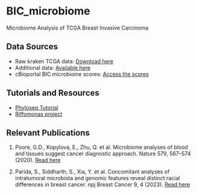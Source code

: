# BIC_microbiome
Microbiome Analysis of TCGA Breast Invasive Carcinoma

## Data Sources
- Raw kraken TCGA data: [Download here](http://ftp.microbio.me/pub/cancer_microbiome_analysis/TCGA/Kraken/)
- Additional data: [Available here](http://firebrowse.org/?cohort=BRCA&download_dialog=true%27)
- cBioportal BIC microbiome scores: [Access the scores](https://www.cbioportal.org/comparison/generic_assay_microbiome_signature?comparisonId=61b7a0b4f8f71021ce57cfca&unselectedGroups=%5B%5D)

## Tutorials and Resources
- [Phyloseq Tutorial](https://vaulot.github.io/tutorials/Phyloseq_tutorial.html#data)
- [Riffomonas project](https://riffomonas.org/code_club/) 

## Relevant Publications
1. Poore, G.D., Kopylova, E., Zhu, Q. et al. Microbiome analyses of blood and tissues suggest cancer diagnostic approach. Nature 579, 567–574 (2020). [Read here](https://doi.org/10.1038/s41586-020-2095-1)

2. Parida, S., Siddharth, S., Xia, Y. et al. Concomitant analyses of intratumoral microbiota and genomic features reveal distinct racial differences in breast cancer. npj Breast Cancer 9, 4 (2023). [Read here](https://doi.org/10.1038/s41523-023-00505-6)
